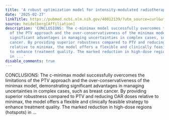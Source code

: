 ```yaml
---
title: 'A robust optimization model for intensity-modulated radiotherapy: Cheap-Minimax'
date: '2025-02-27'
linkTitle: https://pubmed.ncbi.nlm.nih.gov/40012139/?utm_source=curl&utm_medium=rss&utm_campaign=pubmed-2&utm_content=1FakS-2QOkCT8HsMOQP1bCRQ4YzyumYOmxmF0moLsQ3dFB1E9V&fc=20220326224207&ff=20250227170943&v=2.18.0.post9+e462414
source: heidelberg[Affiliation]
description: 'CONCLUSIONS: The c-minimax model successfully overcomes the limitations
  of the PTV approach and the over-conservativeness of the minimax model, demonstrating
  significant advantages in managing uncertainties in complex cases, such as breast
  cancer. By providing superior robustness compared to PTV and reducing OAR doses
  relative to minimax, the model offers a flexible and clinically feasible strategy
  to enhance treatment quality. The marked reduction in high-dose regions (hotspots)
  in ...'
disable_comments: true
---
```

CONCLUSIONS: The c-minimax model successfully overcomes the limitations of the PTV approach and the over-conservativeness of the minimax model, demonstrating significant advantages in managing uncertainties in complex cases, such as breast cancer. By providing superior robustness compared to PTV and reducing OAR doses relative to minimax, the model offers a flexible and clinically feasible strategy to enhance treatment quality. The marked reduction in high-dose regions (hotspots) in ...